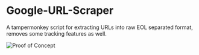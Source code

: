 # Google-URL-Scraper
A tampermonkey script for extracting URLs into raw EOL separated format, removes some tracking features as well.

![Proof of Concept](https://i.imgur.com/WXkXhyK.gif)
